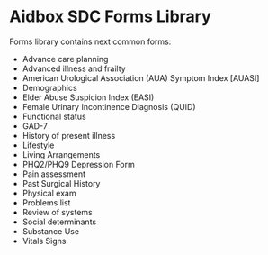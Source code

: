 # Aidbox SDC Forms Library

Forms library contains next common forms:

- Advance care planning
- Advanced illness and frailty
- American Urological Association (AUA) Symptom Index [AUASI]
- Demographics
- Elder Abuse Suspicion Index (EASI)
- Female Urinary Incontinence Diagnosis (QUID)
- Functional status
- GAD-7
- History of present illness
- Lifestyle
- Living Arrangements
- PHQ2/PHQ9 Depression Form
- Pain assessment
- Past Surgical History
- Physical exam
- Problems list
- Review of systems
- Social determinants
- Substance Use
- Vitals Signs
